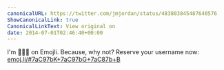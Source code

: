 ```yaml
---
canonicalURL: https://twitter.com/jmjordan/status/483803845487640576
ShowCanonicalLink: true
CanonicalLinkText: View original on
date: 2014-07-01T02:46:40+00:00
---
```

I'm 💾👾🏁 on Emojli. Because, why not? Reserve your username now: [emoj.li/#7aC97bK+7aC97bG+7aC87b+B](http://emoj.li/#7aC97bK+7aC97bG+7aC87b+B)